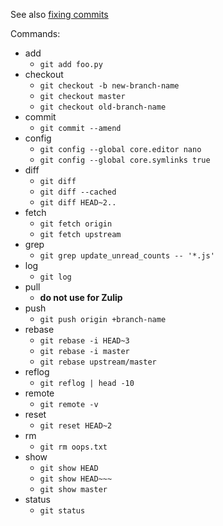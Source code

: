 See also
[fixing commits](https://github.com/zulip/zulip-gci/blob/master/docs/fixing-commits.md)

Commands:

- add
    - `git add foo.py`
- checkout
    - `git checkout -b new-branch-name`
    - `git checkout master`
    - `git checkout old-branch-name`
- commit
    - `git commit --amend`
- config
    - `git config --global core.editor nano`
    - `git config --global core.symlinks true`
- diff
    - `git diff`
    - `git diff --cached`
    - `git diff HEAD~2..`
- fetch
    - `git fetch origin`
    - `git fetch upstream`
- grep
    - `git grep update_unread_counts -- '*.js'`
- log
    - `git log`
- pull
    - **do not use for Zulip**
- push
    - `git push origin +branch-name`
- rebase
    - `git rebase -i HEAD~3`
    - `git rebase -i master`
    - `git rebase upstream/master`
- reflog
    - `git reflog | head -10`
- remote
    - `git remote -v`
- reset
    - `git reset HEAD~2`
- rm
    - `git rm oops.txt`
- show
    - `git show HEAD`
    - `git show HEAD~~~`
    - `git show master`
- status
    - `git status`
    

